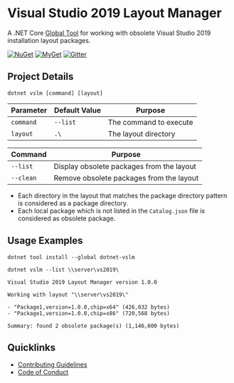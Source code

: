 # Visual Studio 2019 Layout Manager

A .NET Core [Global Tool](https://docs.microsoft.com/en-us/dotnet/core/tools/global-tools) for working with obsolete Visual Studio 2019 installation layout packages. 

[![NuGet](https://img.shields.io/nuget/v/dotnet-vslm.svg?style=flat-square)](https://www.nuget.org/packages/dotnet-vslm)
[![MyGet](https://img.shields.io/myget/alexanderkozlenko/vpre/dotnet-vslm.svg?label=myget&style=flat-square)](https://www.myget.org/feed/alexanderkozlenko/package/nuget/dotnet-vslm)
[![Gitter](https://img.shields.io/gitter/room/nwjs/nw.js.svg?style=flat-square)](https://gitter.im/anemonis/dotnet-vslm)

## Project Details

```
dotnet vslm [command] [layout] 
```

| Parameter | Default Value | Purpose |
| --- | --- | --- |
| `command` | `--list` | The command to execute |
| `layout` | `.\` | The layout directory |

| Command | Purpose |
| --- | --- |
| `--list` | Display obsolete packages from the layout |
| `--clean` | Remove obsolete packages from the layout |

- Each directory in the layout that matches the package directory pattern is considered as a package directory.
- Each local package which is not listed in the `Catalog.json` file is considered as obsolete package.

## Usage Examples

```
dotnet tool install --global dotnet-vslm
```
```
dotnet vslm --list \\server\vs2019\
```
```
Visual Studio 2019 Layout Manager version 1.0.0

Working with layout "\\server\vs2019\"

- "Package1,version=1.0.0,chip=x64" (426,032 bytes)
- "Package1,version=1.0.0,chip=x86" (720,568 bytes)

Summary: found 2 obsolete package(s) (1,146,600 bytes)
```

## Quicklinks

- [Contributing Guidelines](./CONTRIBUTING.md)
- [Code of Conduct](./CODE_OF_CONDUCT.md)